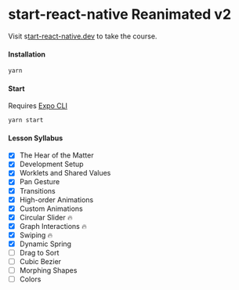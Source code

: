 # start-react-native Reanimated v2

Visit s[tart-react-native.dev](https://start-react-native.dev) to take the course.

#### Installation

```bash
yarn
```

#### Start

Requires [Expo CLI](https://docs.expo.dev/get-started/installation/)

```bash
yarn start
```

#### Lesson Syllabus

- [x] The Hear of the Matter
- [x] Development Setup
- [x] Worklets and Shared Values
- [x] Pan Gesture
- [x] Transitions
- [x] High-order Animations
- [x] Custom Animations
- [x] Circular Slider 🔥
- [x] Graph Interactions 🔥
- [x] Swiping 🔥
- [x] Dynamic Spring
- [ ] Drag to Sort
- [ ] Cubic Bezier
- [ ] Morphing Shapes
- [ ] Colors
